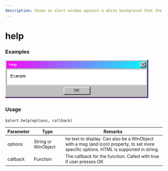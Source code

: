 ```yaml
---
description: Shows an alert window against a white background that the user can close
---
```


# help

### Examples

![](<../../.gitbook/assets/image (2).png>)

### Usage

`$alert.help(options, callback)`

| Parameter | Type                | Remarks                                                                                                                                |
| --------- | ------------------- | -------------------------------------------------------------------------------------------------------------------------------------- |
| options   | String or WinObject | he text to display. Can also be a WinObject with a msg (and icon) property, to set more specific options. HTML is supported in string. |
| callback  | Function            | The callback for the function. Called with true if user presses OK                                                                     |
